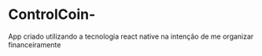 # ControlCoin-
App criado utilizando a tecnologia react native na intenção de me organizar financeiramente
